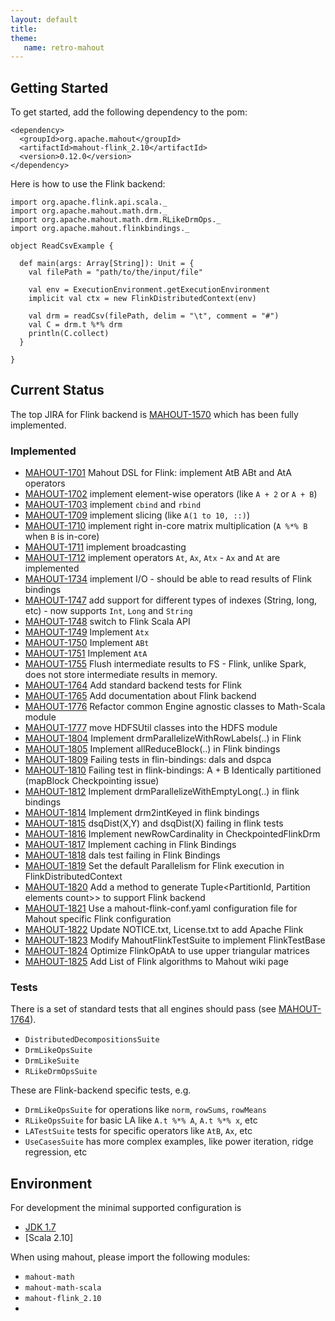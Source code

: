 ```yaml
---
layout: default
title: 
theme:
   name: retro-mahout
---
```


## Getting Started 

To get started, add the following dependency to the pom:

    <dependency>
      <groupId>org.apache.mahout</groupId>
      <artifactId>mahout-flink_2.10</artifactId>
      <version>0.12.0</version>
    </dependency>

Here is how to use the Flink backend:

	import org.apache.flink.api.scala._
	import org.apache.mahout.math.drm._
	import org.apache.mahout.math.drm.RLikeDrmOps._
	import org.apache.mahout.flinkbindings._

	object ReadCsvExample {

	  def main(args: Array[String]): Unit = {
	    val filePath = "path/to/the/input/file"

	    val env = ExecutionEnvironment.getExecutionEnvironment
	    implicit val ctx = new FlinkDistributedContext(env)

	    val drm = readCsv(filePath, delim = "\t", comment = "#")
	    val C = drm.t %*% drm
	    println(C.collect)
	  }

	}

## Current Status

The top JIRA for Flink backend is [MAHOUT-1570](https://issues.apache.org/jira/browse/MAHOUT-1570) which has been fully implemented.

### Implemented

* [MAHOUT-1701](https://issues.apache.org/jira/browse/MAHOUT-1701) Mahout DSL for Flink: implement AtB ABt and AtA operators
* [MAHOUT-1702](https://issues.apache.org/jira/browse/MAHOUT-1702) implement element-wise operators (like `A + 2` or `A + B`) 
* [MAHOUT-1703](https://issues.apache.org/jira/browse/MAHOUT-1703) implement `cbind` and `rbind`
* [MAHOUT-1709](https://issues.apache.org/jira/browse/MAHOUT-1709) implement slicing (like `A(1 to 10, ::)`)
* [MAHOUT-1710](https://issues.apache.org/jira/browse/MAHOUT-1710) implement right in-core matrix multiplication (`A %*% B` when `B` is in-core) 
* [MAHOUT-1711](https://issues.apache.org/jira/browse/MAHOUT-1711) implement broadcasting
* [MAHOUT-1712](https://issues.apache.org/jira/browse/MAHOUT-1712) implement operators `At`, `Ax`, `Atx` - `Ax` and `At` are implemented
* [MAHOUT-1734](https://issues.apache.org/jira/browse/MAHOUT-1734) implement I/O - should be able to read results of Flink bindings
* [MAHOUT-1747](https://issues.apache.org/jira/browse/MAHOUT-1747) add support for different types of indexes (String, long, etc) - now supports `Int`, `Long` and `String`
* [MAHOUT-1748](https://issues.apache.org/jira/browse/MAHOUT-1748) switch to Flink Scala API 
* [MAHOUT-1749](https://issues.apache.org/jira/browse/MAHOUT-1749) Implement `Atx`
* [MAHOUT-1750](https://issues.apache.org/jira/browse/MAHOUT-1750) Implement `ABt`
* [MAHOUT-1751](https://issues.apache.org/jira/browse/MAHOUT-1751) Implement `AtA` 
* [MAHOUT-1755](https://issues.apache.org/jira/browse/MAHOUT-1755) Flush intermediate results to FS - Flink, unlike Spark, does not store intermediate results in memory.
* [MAHOUT-1764](https://issues.apache.org/jira/browse/MAHOUT-1764) Add standard backend tests for Flink
* [MAHOUT-1765](https://issues.apache.org/jira/browse/MAHOUT-1765) Add documentation about Flink backend
* [MAHOUT-1776](https://issues.apache.org/jira/browse/MAHOUT-1776) Refactor common Engine agnostic classes to Math-Scala module
* [MAHOUT-1777](https://issues.apache.org/jira/browse/MAHOUT-1777) move HDFSUtil classes into the HDFS module
* [MAHOUT-1804](https://issues.apache.org/jira/browse/MAHOUT-1804) Implement drmParallelizeWithRowLabels(..) in Flink
* [MAHOUT-1805](https://issues.apache.org/jira/browse/MAHOUT-1805) Implement allReduceBlock(..) in Flink bindings
* [MAHOUT-1809](https://issues.apache.org/jira/browse/MAHOUT-1809) Failing tests in flin-bindings: dals and dspca
* [MAHOUT-1810](https://issues.apache.org/jira/browse/MAHOUT-1810) Failing test in flink-bindings: A + B Identically partitioned (mapBlock Checkpointing issue)
* [MAHOUT-1812](https://issues.apache.org/jira/browse/MAHOUT-1812) Implement drmParallelizeWithEmptyLong(..) in flink bindings
* [MAHOUT-1814](https://issues.apache.org/jira/browse/MAHOUT-1814) Implement drm2intKeyed in flink bindings
* [MAHOUT-1815](https://issues.apache.org/jira/browse/MAHOUT-1815) dsqDist(X,Y) and dsqDist(X) failing in flink tests
* [MAHOUT-1816](https://issues.apache.org/jira/browse/MAHOUT-1816) Implement newRowCardinality in CheckpointedFlinkDrm
* [MAHOUT-1817](https://issues.apache.org/jira/browse/MAHOUT-1817) Implement caching in Flink Bindings
* [MAHOUT-1818](https://issues.apache.org/jira/browse/MAHOUT-1818) dals test failing in Flink Bindings
* [MAHOUT-1819](https://issues.apache.org/jira/browse/MAHOUT-1819) Set the default Parallelism for Flink execution in FlinkDistributedContext
* [MAHOUT-1820](https://issues.apache.org/jira/browse/MAHOUT-1820) Add a method to generate Tuple<PartitionId, Partition elements count>> to support Flink backend
* [MAHOUT-1821](https://issues.apache.org/jira/browse/MAHOUT-1821) Use a mahout-flink-conf.yaml configuration file for Mahout specific Flink configuration
* [MAHOUT-1822](https://issues.apache.org/jira/browse/MAHOUT-1822) Update NOTICE.txt, License.txt to add Apache Flink
* [MAHOUT-1823](https://issues.apache.org/jira/browse/MAHOUT-1823) Modify MahoutFlinkTestSuite to implement FlinkTestBase
* [MAHOUT-1824](https://issues.apache.org/jira/browse/MAHOUT-1824) Optimize FlinkOpAtA to use upper triangular matrices
* [MAHOUT-1825](https://issues.apache.org/jira/browse/MAHOUT-1825) Add List of Flink algorithms to Mahout wiki page

### Tests 

There is a set of standard tests that all engines should pass (see [MAHOUT-1764](https://issues.apache.org/jira/browse/MAHOUT-1764)).  

* `DistributedDecompositionsSuite` 
* `DrmLikeOpsSuite` 
* `DrmLikeSuite` 
* `RLikeDrmOpsSuite` 


These are Flink-backend specific tests, e.g.

* `DrmLikeOpsSuite` for operations like `norm`, `rowSums`, `rowMeans`
* `RLikeOpsSuite` for basic LA like `A.t %*% A`, `A.t %*% x`, etc
* `LATestSuite` tests for specific operators like `AtB`, `Ax`, etc
* `UseCasesSuite` has more complex examples, like power iteration, ridge regression, etc

## Environment 

For development the minimal supported configuration is 

* [JDK 1.7](http://www.oracle.com/technetwork/java/javase/downloads/jdk7-downloads-1880260.html)
* [Scala 2.10]

When using mahout, please import the following modules: 

* `mahout-math`
* `mahout-math-scala`
* `mahout-flink_2.10`
*